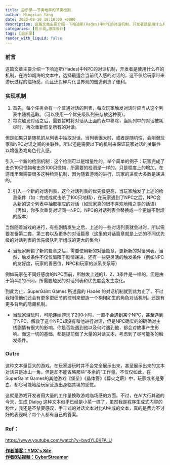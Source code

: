 ```yaml
---
title: 启示录——节奏地牢的节奏检测
author: Mingxian Yang
date: 2023-08-19 18:10:00 +0800
description: 这篇文章主要介绍一下哈迪斯(Hades)中NPC的对话机制，开发者是使用什么样的机制，在浩如烟海的文本中，选择最适合当前代入感的对话的，这不仅给玩家带来游玩过程的临场感，而且还对碎片化世界观的塑造创造了便利。
categories: [启示录,游戏设计]
tags: [启示录]
render_with_liquid: false
---
```




### 前言

这篇文章主要介绍一下哈迪斯(Hades)中NPC的对话机制，开发者是使用什么样的机制，在浩如烟海的文本中，选择最适合当前代入感的对话的，这不仅给玩家带来游玩过程的临场感，而且还对碎片化世界观的塑造创造了便利。 
<!-- ![Desktop View](/assets/img/sample/mockup.png){: width="700" height="400" } -->
<!-- ![Desktop View](/assets/img/sample/mockup.png){: w="700" h="400" } -->
<!-- ![Desktop View](/assets/img/sample/mockup.png){: .normal } -->
<!-- ![Desktop View](/assets/img/sample/mockup.png){: .left } -->





### 实现机制
   1. 首先，每个任务会有一个普通对话的列表，每次玩家触发对话时应当从这个列表中随机选取。（可以使用一个优先级队列来存放这种表）。
   2. 每次触发对话之后，需要暂时将对话从上面的表中移除，当队列中的对话被耗尽时，再次重新恢复所有的对话。

但是如果只是随机的从列表中抽取对话，当列表很大时，或者是随机性，会削弱玩家和NPC对话之间的关联性。所以还是需要以下的机制来保证玩家对话的关联性以增强游戏角色代入感。  

引入一个新的检测机制：这个检测可以是增量性的，举个简单的例子：玩家完成了击杀10只怪物和击杀100只怪物，所需要的检测是一样的，只是程度上的增加，在游戏里面需要很多这种检测机制，因为随着游戏的进行，玩家的进度大多数是递进的。

   3. 引入一个新的对话列表，这个对话列表的优先级更高，当玩家触发了上述的检测条件（如：完成成就击杀了100只地精），在玩家遇到了NPC之后，NPC会从新的这个列表中抽取相应的对话（如玩家真的很不喜欢地精之类的话语）（再如，你多次重复对话同一NPC，NPC的对话列表会替换成一个更加不耐烦的版本）

当然随着游戏的进行，有些剧情发生之后，上述的一些对话列表就会过时，所以需要准备第二套，第三套以及更多的对话篇章（这里的对话篇章就是上述的不同优先级的对话列表的优先级队列所组成的更大的集合）

   4. 当玩家解锁了新的篇章之后，需要使用新的对话篇章，更新新的对话列表。当然，触发条件不仅仅局限于剧情递进，还有一些更灵活的触发条件（例如NPC的友好度，玩家的善恶值，NPC和玩家的派系关系等）  
   
例如玩家在不同好感度的NPC面前，所触发上述的1，2，3条件是一样的，但是由于第4项的不同，所需要触发的对话列表和优先度会发生变化。

到此为止，SuperGaint Games 所透露的 Hades 的对话机制就到此为止了，不过我相信他们还会有更多更细节的控制来塑造一个栩栩如生的角色对话机制。还是有更多背后的隐藏机制。

- 当玩家游玩时，可能连续游玩了200小时，一直不会遇到某个NPC，甚至遇到了NPC，解救了这个NPC却没有和他进行对话，但是NPC确实的的确确对主线剧情有很大的影响，你是否能遇到他以及何时遇到他，都会对故事产生影响。而这一切的基础，都是提前做了大量的对话文本，考虑到了尽可能多的触发条件。




### Outro

这种文本量巨大的游戏，在玩家游玩时并不会完全展示出来，甚至展示出来的文本对话只是冰山一角，但是却不能省略那些“多余的”工作量。不仅仅如此，在SuperGaint Games的其他游戏《堡垒》《晶体管》《葬火之薪》中，玩家或者是旁白，都尽可能地给玩家营造出身临其境的感觉。  

这就是游戏开发者用大量的工作量换取游戏临场感的方面。不过，在AI大行其道的今天，生成 Dialog 这种文本似乎已经是小菜一碟了，虽然我是程序生成式内容的粉丝，我还是不禁要感叹，手工式的对话文本对比AI生成的文本，真的是费力不讨好的表现吗？每个人都有自己的答案。




### **Ref**：   
https://www.youtube.com/watch?v=bwdYL0KFA_U



 [**作者博客：YMX's Site**](http://yangmingxian.com/)  
 [**作者B站视频：CyberStreamer**](https://space.bilibili.com/22212765)




